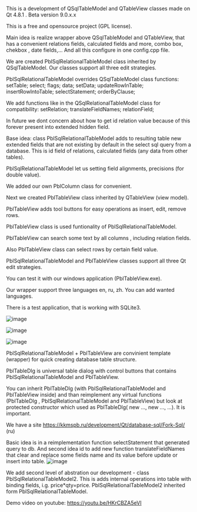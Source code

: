 This is a development of QSqlTableModel and QTableView classes made on Qt 4.8.1 . Beta version 9.0.x.x 

This is a free and opensource project (GPL license).

Main idea is realize wrapper above QSqlTableModel and QTableView, that has a convenient relations fields, calculated fields and more, combo box, chekbox , date fields,... And all this configure in one config.cpp file.

We are created PblSqlRelationalTableModel class inherited by QSqlTableModel. Our classes support all three edit strategies.

PblSqlRelationalTableModel overrides QSqlTableModel class functions:
setTable;
select;
flags;
data;
setData;
updateRowInTable;
insertRowIntoTable;
selectStatement;
orderByClause;

We add functions like in the QSqlRelationalTableModel class for compatibility:
setRelation;
translateFieldNames;
relationField;

In future we dont concern about how to get id relation value because of this forever present into extended hidden field.

Base idea: class PblSqlRelationalTableModel adds to resulting table new extended fields that are not existing by default in the select sql query from a database. 
This is id field of relations, calculated fields (any data from other tables).

PblSqlRelationalTableModel let us setting field alignments, precisions (for double value). 

We added our own PblColumn class for convenient.

Next we created PblTableView class inherited by QTableView (view model).

PblTableView adds tool buttons for easy operations as insert, edit, remove rows.

PblTableView class is used funtionality of PblSqlRelationalTableModel.

PblTableView can search some text by all columns , including relation fields.

Also PblTableView class can select rows by certain field value.

PblSqlRelationalTableModel and PblTableView classes support all three Qt edit strategies. 

You can test it with our windows application (PblTableView.exe).

Our wrapper support three languages en, ru, zh. You can add wanted languages.

There is a test application, that is working with SQLite3. 

![image](https://user-images.githubusercontent.com/13850002/224092105-3db143f7-ac30-4af7-8527-7caaff401d68.png)


![image](https://user-images.githubusercontent.com/13850002/224092221-d4ff4ce9-64c0-45b0-a2b1-2388a783ad75.png)

![image](https://user-images.githubusercontent.com/13850002/224092294-0f924a9b-2d12-491f-83c5-017e204cb691.png)


PblSqlRelationalTableModel + PblTableView are convinient template (wrapper) for quick creating database table structure.

PblTableDlg is universal table dialog with control buttons that contains PblSqlRelationalTableModel and PblTableView.

You can inherit PblTableDlg (with PblSqlRelationalTableModel and PblTableView inside) and than reimplement any virtual functions (PblTableDlg , PblSqlRelationalTableModel and PblTableView) but look at protected constructor which used as PblTableDlg( new ..., new ..., ...). It is important. 

We have a site https://kkmspb.ru/development/Qt/database-sql/Fork-Sql/ (ru)

Basic idea is in a reimplementation function selectStatement that generated query to db. And second idea id to add new function translateFieldNames that clear and replace some fields name and its value before update or insert into table. 
![image](https://user-images.githubusercontent.com/13850002/221420422-6b88a03d-884c-45ad-ab08-4c0005a55bac.png)

We add second level of abstration our development - class PblSqlRelationalTableModel2. This is adds internal operations into table with binding fields, i.g. price*qty=price. PblSqlRelationalTableModel2 inherited form PblSqlRelationalTableModel. 

Demo video on youtube: https://youtu.be/HKrCBZA5eVI

